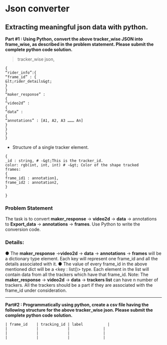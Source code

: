 
# Json converter
## Extracting meaningful json data with python.

**Part #1 : Using Python, convert the above tracker_wise JSON into
frame_wise, as described in the problem statement. Please submit the
complete python code solution.**

> tracker_wise json,
```
{
“rider_info”:{
“frame_id” : {
&lt;rider_details&gt;
}
}
“maker_response” :
{
“video2d” :
{
“data” :
{
“annotations” : [A1, A2, A3 ……… An]
}
}
}
}
```

* Structure of a single tracker element.
```
{
_id : string, # -&gt;This is the tracker_id.
color: rgb(int, int, int) # -&gt; Color of the shape tracked
frames:
{
frame_id1 : annotation1,
frame_id2 : annotation2,
}

}
```

### Problem Statement
The task is to convert **maker_response** -&gt; **video2d**  -&gt; **data**   -&gt;
annotations to **Export_data** -&gt; **annotations** -&gt; **frames**. Use Python to write the
conversion code.

### Details:
● The **maker_response** -&gt;**video2d** -&gt; **data** -&gt; **annotations** -&gt; **frames**
will be a dictionary type element. Each key will represent one
frame_id and all the details associated with it.
● The value of every frame_id in the above mentioned dict will be a
&lt;key : list()&gt; type.
Each element in the list will contain data from all the trackers which
have that frame_id.
Note: The **maker_response** -&gt; **video2d** -&gt; **data** -&gt; **trackers list** can have n
number of trackers. All the trackers should be a part if they are
associated with the frame_id under consideration.

---

**Part#2 : Programmatically using python, create a csv file having the
following structure for the above tracker_wise json.
Please submit the complete python code solution.**


```
| frame_id    | tracking_id | label     	  |
|             |             |               |
|             |             |               |
|             |             |               |
```
